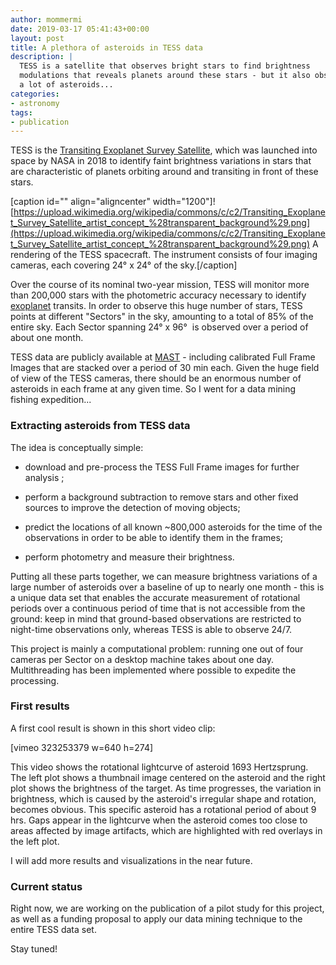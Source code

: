 ```yaml
---
author: mommermi
date: 2019-03-17 05:41:43+00:00
layout: post
title: A plethora of asteroids in TESS data
description: |
  TESS is a satellite that observes bright stars to find brightness
  modulations that reveals planets around these stars - but it also observes
  a lot of asteroids...
categories:
- astronomy
tags:
- publication
---
```


TESS is the [Transiting Exoplanet Survey Satellite](https://tess.mit.edu/), which was launched into space by NASA in 2018 to identify faint brightness variations in stars that are characteristic of planets orbiting around and transiting in front of these stars.

[caption id="" align="aligncenter" width="1200"]![https://upload.wikimedia.org/wikipedia/commons/c/c2/Transiting_Exoplanet_Survey_Satellite_artist_concept_%28transparent_background%29.png](https://upload.wikimedia.org/wikipedia/commons/c/c2/Transiting_Exoplanet_Survey_Satellite_artist_concept_%28transparent_background%29.png) A rendering of the TESS spacecraft. The instrument consists of four imaging cameras, each covering 24° x 24° of the sky.[/caption]

Over the course of its nominal two-year mission, TESS will monitor more than 200,000 stars with the photometric accuracy necessary to identify [exoplanet](https://en.wikipedia.org/wiki/Exoplanet) transits. In order to observe this huge number of stars, TESS points at different "Sectors" in the sky, amounting to a total of 85% of the entire sky. Each Sector spanning 24° x 96°  is observed over a period of about one month.

TESS data are publicly available at [MAST](https://archive.stsci.edu/tess/) - including calibrated Full Frame Images that are stacked over a period of 30 min each. Given the huge field of view of the TESS cameras, there should be an enormous number of asteroids in each frame at any given time. So I went for a data mining fishing expedition...


### Extracting asteroids from TESS data


The idea is conceptually simple:



	
  * download and pre-process the TESS Full Frame images for further analysis ;

	
  * perform a background subtraction to remove stars and other fixed sources to improve the detection of moving objects;

	
  * predict the locations of all known ~800,000 asteroids for the time of the observations in order to be able to identify them in the frames;

	
  * perform photometry and measure their brightness.


Putting all these parts together, we can measure brightness variations of a large number of asteroids over a baseline of up to nearly one month - this is a unique data set that enables the accurate measurement of rotational periods over a continuous period of time that is not accessible from the ground: keep in mind that ground-based observations are restricted to night-time observations only, whereas TESS is able to observe 24/7.

This project is mainly a computational problem: running one out of four cameras per Sector on a desktop machine takes about one day. Multithreading has been implemented where possible to expedite the processing.


### First results


A first cool result is shown in this short video clip:

[vimeo 323253379 w=640 h=274]

This video shows the rotational lightcurve of asteroid 1693 Hertzsprung. The left plot shows a thumbnail image centered on the asteroid and the right plot shows the brightness of the target. As time progresses, the variation in brightness, which is caused by the asteroid's irregular shape and rotation, becomes obvious. This specific asteroid has a rotational period of about 9 hrs. Gaps appear in the lightcurve when the asteroid comes too close to areas affected by image artifacts, which are highlighted with red overlays in the left plot.

I will add more results and visualizations in the near future.


### Current status


Right now, we are working on the publication of a pilot study for this project, as well as a funding proposal to apply our data mining technique to the entire TESS data set.

Stay tuned!


